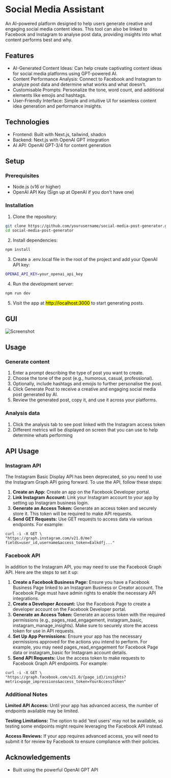 # Social Media Assistant
An AI-powered platform designed to help users generate creative and engaging social media content ideas. This tool can also be linked to Facebook and Instagram to analyse post data, providing insights into what content performs best and why.

## Features
- AI-Generated Content Ideas: Can help create captivating content ideas for social media platforms using GPT-powered AI.
- Content Performance Analysis: Connect to Facebook and Instagram to analyze post data and determine what works and what doesn't.
- Customisable Prompts: Personalize the tone, word count, and additional elements like emojis and hashtags.
- User-Friendly Interface: Simple and intuitive UI for seamless content idea generation and performance insights.


## Technologies
- Frontend: Built with Next.js, tailwind, shadcn
- Backend: Next.js with OpenAI GPT integration
- AI API: OpenAI GPT-3/4 for content generation

## Setup

### Prerequisites

- Node.js (v16 or higher)
- OpenAI API Key (Sign up at OpenAI if you don't have one)

### Installation
1. Clone the repository:
```bash
git clone https://github.com/yourusername/social-media-post-generator.git
cd social-media-post-generator
```
2. Install dependencies:
```bash
npm install
```
3. Create a .env.local file in the root of the project and add your OpenAI API key:
```bash
OPENAI_API_KEY=your_openai_api_key
```
4. Run the development server:
```bash
npm run dev
```
5. Visit the app at <mark>http://localhost:3000</mark>  to start generating posts.

## GUI
![Screenshot](https://github.com/user-attachments/assets/68a58aa4-5d76-4b07-9dd2-4909b25732f3)

## Usage
### Generate content
1. Enter a prompt describing the type of post you want to create.
2. Choose the tone of the post (e.g., humorous, casual, professional).
3. Optionally, include hashtags and emojis to further personalise the post.
4. Click Generate Post to receive a creative and engaging social media post generated by AI.
5. Review the generated post, copy it, and use it across your platforms.

### Analysis data
1. Click the analysis tab to see post linked with the Instagram access token
2. Different metrics will be displayed on screen that you can use to help determine whats performing

## API Usage

### Instagram API

The Instagram Basic Display API has been deprecated, so you need to use the Instagram Graph API going forward. To use the API, follow these steps:

1. **Create an App:** Create an app on the Facebook Developer portal.
2. **Link Instagram Account:** Link your Instagram account to your app by setting up Instagram business login.
3. **Generate an Access Token:** Generate an access token and securely store it. This token will be required to make API requests.
4. **Send GET Requests:** Use GET requests to access data via various endpoints. For example:
```curl
curl -i -X GET \
"https://graph.instagram.com/v21.0/me?fields=user_id,username&access_token=Ealkdfj..."
```
### Facebook API

In addition to the Instagram API, you may need to use the Facebook Graph API. Here are the steps to set it up:

1. **Create a Facebook Business Page:** Ensure you have a Facebook Business Page linked to an Instagram Business or Creator account. The Facebook Page must have admin rights to enable the necessary API integrations.
2. **Create a Developer Account:** Use the Facebook Page to create a developer account on the Facebook Developer portal.
3. **Generate an Access Token:** Generate an access token with the required permissions (e.g., pages_read_engagement, instagram_basic, instagram_manage_insights). Make sure to securely store the access token for use in API requests.
4. **Set Up App Permissions:** Ensure your app has the necessary permissions approved for the actions you intend to perform. For example, you may need pages_read_engagement for Facebook Page data or instagram_basic for Instagram account details.
5. **Send API Requests:** Use the access token to make requests to Facebook Graph API endpoints. For example:
```curl
curl -i -X GET \
"https://graph.facebook.com/v21.0/{page_id}/insights?metric=page_impressions&access_token=YourAccessToken"
```
### Additional Notes

**Limited API Access:** Until your app has advanced access, the number of endpoints available may be limited.

**Testing Limitations:** The option to add 'test users' may not be available, so testing some endpoints might require leveraging the Facebook API instead.

**Access Reviews:** If your app requires advanced access, you will need to submit it for review by Facebook to ensure compliance with their policies.


## Acknowledgements
- Built using the powerful OpenAI GPT API


